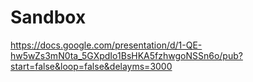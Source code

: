 Sandbox
=======

https://docs.google.com/presentation/d/1-QE-hw5wZs3mN0ta_5GXpdIo1BsHKA5fzhwgoNSSn6o/pub?start=false&loop=false&delayms=3000
